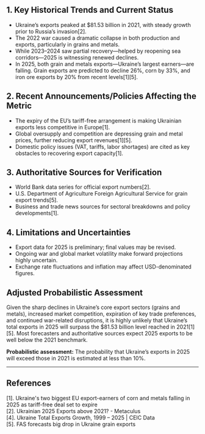 ## 1. Key Historical Trends and Current Status

- Ukraine’s exports peaked at $81.53 billion in 2021, with steady growth prior to Russia’s invasion[2].
- The 2022 war caused a dramatic collapse in both production and exports, particularly in grains and metals.
- While 2023–2024 saw partial recovery—helped by reopening sea corridors—2025 is witnessing renewed declines.
- In 2025, both grain and metals exports—Ukraine’s largest earners—are falling. Grain exports are predicted to decline 26%, corn by 33%, and iron ore exports by 20% from recent levels[1][5].

## 2. Recent Announcements/Policies Affecting the Metric

- The expiry of the EU’s tariff-free arrangement is making Ukrainian exports less competitive in Europe[1].
- Global oversupply and competition are depressing grain and metal prices, further reducing export revenues[1][5].
- Domestic policy issues (VAT, tariffs, labor shortages) are cited as key obstacles to recovering export capacity[1].

## 3. Authoritative Sources for Verification

- World Bank data series for official export numbers[2].
- U.S. Department of Agriculture Foreign Agricultural Service for grain export trends[5].
- Business and trade news sources for sectoral breakdowns and policy developments[1].

## 4. Limitations and Uncertainties

- Export data for 2025 is preliminary; final values may be revised.
- Ongoing war and global market volatility make forward projections highly uncertain.
- Exchange rate fluctuations and inflation may affect USD-denominated figures.

## Adjusted Probabilistic Assessment

Given the sharp declines in Ukraine’s core export sectors (grains and metals), increased market competition, expiration of key trade preferences, and continued war-related disruptions, it is highly unlikely that Ukraine’s total exports in 2025 will surpass the $81.53 billion level reached in 2021[1][5]. Most forecasters and authoritative sources expect 2025 exports to be well below the 2021 benchmark.

**Probabilistic assessment:** The probability that Ukraine’s exports in 2025 will exceed those in 2021 is estimated at less than 10%.

---

## References

[1]. Ukraine's two biggest EU export-earners of corn and metals falling in 2025 as tariff-free deal set to expire  
[2]. Ukrainian 2025 Exports above 2021? - Metaculus  
[4]. Ukraine Total Exports Growth, 1999 – 2025 | CEIC Data  
[5]. FAS forecasts big drop in Ukraine grain exports